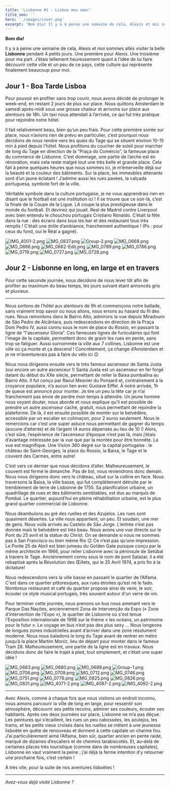 ```yaml
---
title: 'Lisbonne #1 - Lisboa meu amor'
title_seo: ''
hero: './images/cover.png'
excerpt: 'Bom dia! Il y a à peine une semaine de cela, Alexis et moi sommes allés visiter la belle Lisbonne pendant 4 petits jours. Une première pour Alexis. Une troisième pour ma part. J’étais tellement heureusement quant à l’idée de lui faire découvrir cette ville et un peu de ce pays, cette culture qui représente'
---
```


**Bom dia!**

Il y a à peine une semaine de cela, Alexis et moi sommes allés visiter la belle **Lisbonne** pendant 4 petits jours. Une première pour Alexis. Une troisième pour ma part. J’étais tellement heureusement quant à l’idée de lui faire découvrir cette ville et un peu de ce pays, cette culture qui représente finalement beaucoup pour moi.

## Jour 1 - Boa Tarde Lisboa

Pour pouvoir en profiter sans trop courir, nous avons décidé de prolonger le week-end, en restant 2 jours de plus sur place. Nous quittons Amsterdam le samedi après-midi sous une grosse chaleur et arrivons sur place aux alentours de 18h. Un taxi nous attendait à l’arrivée, ce qui fut très pratique pour rejoindre notre hôtel.

Il fait relativement beau, bien qu’un peu frais. Pour cette première soirée sur place, nous n’avions rien de prévu en particulier, c’est pourquoi nous décidons de nous rendre vers les quais du Tage qui se situent environ 10-15 min à pied depuis l’hôtel. Nous profitons du coucher de soleil pour marcher de long du Tage en direction de la “Praça do Comércio”, la fameuse place du commerce de Lisbonne. C’est dommage, une partie de l’arche est en rénovation, mais cela reste malgré tout une très belle et grande place. Cela fait à peine quelques heures que nous sommes ici, je m’émerveille déjà sur la beauté et la couleur des bâtiments. Sur la place, les immeubles attenants sont d’un jaune éclatant ! J’admire aussi les rues pavées, la calçada portuguesa, symbole fort de la ville.

Véritable symbole dans la culture portugaise, je ne vous apprendrais rien en disant que le football est une institution ici ! Il se trouve que ce soir-là, c’est la finale de la Coupe de la Ligue. LA coupe la plus prestigieuse dans le monde du football. Et devinez qui jouait. Real de Madrid contre Liverpool avec bien entendu le chouchou portugais Cristiano Ronaldo. C’était la fête dans la rue : des écrans dans tous les bar et des restaurant tous très remplis ! C’était une drôle d’ambiance, franchement authentique ! (Ps : pour ceux du fond, oui le Réal a gagné).

<gallery>
<img alt="IMG_4001-2.png" src="./images/IMG_4001-2.png">
<img alt="MG_0837.png" src="./images/MG_0837.png">
<img alt="Group-2.png" src="./images/Group-2.png">
<img alt="MG_0668.png" src="./images/MG_0668.png">
<img alt="MG_0666.png" src="./images/MG_0666.png">
<img alt="MG_0662-Edit.png" src="./images/MG_0662-Edit.png">
<img alt="MG_0789.png" src="./images/MG_0789.png">
<img alt="MG_0786.png" src="./images/MG_0786.png">
<img alt="MG_0719.png" src="./images/MG_0719.png">
<img alt="MG_0727.png" src="./images/MG_0727.png">
<img alt="MG_0728.png" src="./images/MG_0728.png">
</gallery>

## Jour 2 - Lisbonne en long, en large et en travers

Pour cette seconde journée, nous décidons de nous lever tôt afin de profiter au maximum du beau temps, les jours suivant étant annoncés gris et pluvieux.

---

Nous sortons de l’hôtel aux alentours de 9h et commençons notre ballade, sans vraiment trop savoir où nous allons, nous errons au hasard du fil des rues. Nous remontons dans le Bairro Alto, admirons la vue depuis Miradouro de São Pedro de Alcântara, puis redescendons en direction de la Praça Dom Pedro IV, aussi connu sous le nom de place du Rossio, en passant la ligne de “l'ascenseur Gloria”. Ces fameuses lignes de funiculaires qui font l'image de la capitale, permettent donc de gravir les rues en pente, sans trop se fatiguer. Aussi surnommée la ville aux 7 collines, Lisbonne est une ville où ça monte et ça descend ! Concrètement, ça change d’Amsterdam et je ne m’aventurerais pas à faire du vélo ici 😉

Nous nous dirigeons ensuite vers le très fameux ascenseur de Santa Justa (oui encore un autre ascenceur !) Santa Justa est un ascenseur en fer forgé datant du début du XXe siècle, permettant de relier la Baixa pombalina au Bairro Alto. Il fut conçu par Raoul Mesnier du Ponsard et, contrairement à la croyance populaire, n’a aucun lien avec Gustave Eiffel. À notre arrivée, 1h de queue est annoncé pour monter. Je tire un peu la tête car je n’ai franchement pas envie de perdre mon temps à attendre. Un jeune homme nous voyant douter, nous aborde et nous explique qu’il est possible de prendre un autre ascenseur caché, gratuit, nous permettant de rejoindre la plateforme. De là, il est ensuite possible de monter sur le belvédère, accessible par un escalier en colimaçon, pour 2 euros seulement. Nous le remercions car c’est une super astuce nous permettant de gagner du temps (aucune d’attente) et de l’argent (4 euros dépensés au lieu de 10 !) Alors, c’est sûre, l’expérience de l’ascenseur d’époque n’est pas là, mais j’étais d’avantage intéressée par la vue que par la montée pour être honnête. La vue est magnifique. Une Vision 360 degré sur la capital portugaise : le château de Saint-Georges, la place du Rossio, la Baixa, le Tage et le couvent des Carmes, entre autre!

C’est vers ce dernier que nous décidons d’aller. Malheureusement, le couvent est fermé le dimanche. Pas de bol, nous reviendrons donc demain. Nous nous dirigeons donc vers le château, situé sur la colline en face. Nous traversons la Baixa, la ville basse, qui fut complètement détruite par le tremblement de terre de Lisbonne de 1755. Sa planification urbaine, un quadrillage de rues et des bâtiments semblables, est dus au marquis de Pombal. Le quartier, aujourd’hui en pleine réhabilitation urbaine, est le plus grand quartier commercial de Lisbonne.

Nous déambulons au gré des ruelles et des Azujelos. Les rues sont quasiment désertes. La ville nous appartient, un peu. Et soudain, une mer de gens. Nous voilà arrivés au Castelo de São Jorge. L’entrée n’est pas donnée mais le belvédère est très beau. Nous avons une vue directe sur le Pont du 25 avril et la statue du Christ. On se demande si nous ne sommes pas à San Francisco ou bien même Rio 😉 Ce n’est pas qu’une impression. Le Ponte 25 de Abril est bien jumeau du Golden Gate puisque conçu par le même architecte en 1966, pour relier Lisbonne avec la péninsule de Setúbal à travers le Tage. Anciennement connu sous le nom de pont Salazar, il a été rebaptisé après la Révolution des Œillets, qui le 25 Avril 1974, a pris fin à la dictature!

Nous redescendons vers la ville basse en passant le quartier de l’Alfama. C'est dans ce quartier pittoresques, aux rues étroites qu’est né le fado. Nombreux restaurant et café du quartier propose ainsi de venir, le soir, écouter ce style musical portugais, très souvent autour d'un verre de vin.

Pour terminer cette journée, nous prenons un bus nous amenant vers le Parque Das Nações, anciennement Zona de Intervenção da Expo (« Zone d’intervention de l'Expo »), le quartier de Lisbonne où s'est tenue l'Exposition internationale de 1998 sur le thème « les océans, un patrimoine pour le futur ». Le voyage en bus n’est pas des plus sexy ... Nous longeons de longues zones industrielles avant d’arriver dans une zone résolument moderne. Nous nous baladons le long du Tage avant de rentrer en métro jusqu’à la place Martim Moniz, lieu de départ pour monter dans le fameux Tram 28. Malheureusement, une partie de la ligne est en travaux. Nous décidons donc de faire le trajet à pied, tout simplement, et c’était une super idée !

<gallery>
<img alt="MG_0683.png" src="./images/MG_0683.png">
<img alt="MG_0680.png" src="./images/MG_0680.png">
<img alt="MG_0689.png" src="./images/MG_0689.png">
<img alt="Group-1.png" src="./images/Group-1.png">
<img alt="MG_0706.png" src="./images/MG_0706.png">
<img alt="MG_0709.png" src="./images/MG_0709.png">
<img alt="MG_0712.png" src="./images/MG_0712.png">
<img alt="MG_0746.png" src="./images/MG_0746.png">
<img alt="MG_0751.png" src="./images/MG_0751.png">
<img alt="MG_0776.png" src="./images/MG_0776.png">
<img alt="MG_0825.png" src="./images/MG_0825.png">
<img alt="MG_0826.png" src="./images/MG_0826.png">
<img alt="MG_0831.png" src="./images/MG_0831.png">
<img alt="IMG_4071-2.png" src="./images/IMG_4071-2.png">
<img alt="IMG_4087-2.png" src="./images/IMG_4087-2.png">
<img alt="IMG_4092-2.png" src="./images/IMG_4092-2.png">
</gallery>

---

Avec Alexis, comme à chaque fois que nous visitons un endroit inconnu, nous aimons parcourir la ville de long en large, pour ressentir son atmosphère, découvrir ses petits recoins, admirer ses couleurs, écouter ses habitants. Après ces deux journées sur place, Lisbonne ne m’a pas déçue. Les peintures qui s’écaillent, les rues un peu cabossées, les azulejos, les trams, et les petits vieux croisés dans les ruelles se mêlent à une jeunesse lisboète en quête de renouveau et donnent à cette capitale un charme fou. J’ai particulièrement aimé l’Alfama, bien sûr, quartier ancien en pente raide, marqué de dizaines d’escaliers et de chemins tarabiscotés. Et, au-delà de certaines places très touristique (comme dans de nombreuses capitales), Lisbonne en vaut vraiment la peine ; j’ai déjà la ferme intention d’y retourner une prochaine fois, c’est certain !

À très vite, pour la suite de nos aventures lisboètes !

---

_Avez-vous déjà visité Lisbonne ?_
